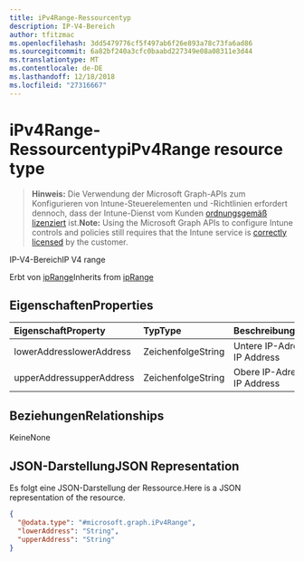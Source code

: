 ```yaml
---
title: iPv4Range-Ressourcentyp
description: IP-V4-Bereich
author: tfitzmac
ms.openlocfilehash: 3dd5479776cf5f497ab6f26e893a78c73fa6ad86
ms.sourcegitcommit: 6a82bf240a3cfc0baabd227349e08a08311e3d44
ms.translationtype: MT
ms.contentlocale: de-DE
ms.lasthandoff: 12/18/2018
ms.locfileid: "27316667"
---
```

# <a name="ipv4range-resource-type"></a><span data-ttu-id="06c20-103">iPv4Range-Ressourcentyp</span><span class="sxs-lookup"><span data-stu-id="06c20-103">iPv4Range resource type</span></span>

> <span data-ttu-id="06c20-104">**Hinweis:** Die Verwendung der Microsoft Graph-APIs zum Konfigurieren von Intune-Steuerelementen und -Richtlinien erfordert dennoch, dass der Intune-Dienst vom Kunden [ordnungsgemäß lizenziert](https://go.microsoft.com/fwlink/?linkid=839381) ist.</span><span class="sxs-lookup"><span data-stu-id="06c20-104">**Note:** Using the Microsoft Graph APIs to configure Intune controls and policies still requires that the Intune service is [correctly licensed](https://go.microsoft.com/fwlink/?linkid=839381) by the customer.</span></span>

<span data-ttu-id="06c20-105">IP-V4-Bereich</span><span class="sxs-lookup"><span data-stu-id="06c20-105">IP V4 range</span></span>

<span data-ttu-id="06c20-106">Erbt von [ipRange](../resources/intune-mam-iprange.md)</span><span class="sxs-lookup"><span data-stu-id="06c20-106">Inherits from [ipRange](../resources/intune-mam-iprange.md)</span></span>

## <a name="properties"></a><span data-ttu-id="06c20-107">Eigenschaften</span><span class="sxs-lookup"><span data-stu-id="06c20-107">Properties</span></span>
|<span data-ttu-id="06c20-108">Eigenschaft</span><span class="sxs-lookup"><span data-stu-id="06c20-108">Property</span></span>|<span data-ttu-id="06c20-109">Typ</span><span class="sxs-lookup"><span data-stu-id="06c20-109">Type</span></span>|<span data-ttu-id="06c20-110">Beschreibung</span><span class="sxs-lookup"><span data-stu-id="06c20-110">Description</span></span>|
|:---|:---|:---|
|<span data-ttu-id="06c20-111">lowerAddress</span><span class="sxs-lookup"><span data-stu-id="06c20-111">lowerAddress</span></span>|<span data-ttu-id="06c20-112">Zeichenfolge</span><span class="sxs-lookup"><span data-stu-id="06c20-112">String</span></span>|<span data-ttu-id="06c20-113">Untere IP-Adresse</span><span class="sxs-lookup"><span data-stu-id="06c20-113">Lower IP Address</span></span>|
|<span data-ttu-id="06c20-114">upperAddress</span><span class="sxs-lookup"><span data-stu-id="06c20-114">upperAddress</span></span>|<span data-ttu-id="06c20-115">Zeichenfolge</span><span class="sxs-lookup"><span data-stu-id="06c20-115">String</span></span>|<span data-ttu-id="06c20-116">Obere IP-Adresse</span><span class="sxs-lookup"><span data-stu-id="06c20-116">Upper IP Address</span></span>|

## <a name="relationships"></a><span data-ttu-id="06c20-117">Beziehungen</span><span class="sxs-lookup"><span data-stu-id="06c20-117">Relationships</span></span>
<span data-ttu-id="06c20-118">Keine</span><span class="sxs-lookup"><span data-stu-id="06c20-118">None</span></span>
## <a name="json-representation"></a><span data-ttu-id="06c20-119">JSON-Darstellung</span><span class="sxs-lookup"><span data-stu-id="06c20-119">JSON Representation</span></span>
<span data-ttu-id="06c20-120">Es folgt eine JSON-Darstellung der Ressource.</span><span class="sxs-lookup"><span data-stu-id="06c20-120">Here is a JSON representation of the resource.</span></span>
<!-- {
  "blockType": "resource",
  "@odata.type": "microsoft.graph.iPv4Range"
}
-->
``` json
{
  "@odata.type": "#microsoft.graph.iPv4Range",
  "lowerAddress": "String",
  "upperAddress": "String"
}
```



